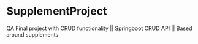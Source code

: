 # SupplementProject
 QA Final project with CRUD functionality || Springboot CRUD API || Based around supplements
